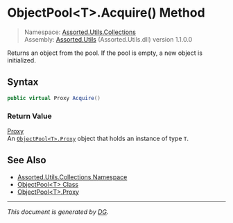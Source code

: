 ﻿# ObjectPool\<T>.Acquire() Method

> Namespace: [Assorted.Utils.Collections](index.md#assortedutilscollections-namespace)\
> Assembly: [Assorted.Utils](index.md) (Assorted.Utils.dll) version 1.1.0.0

Returns an object from the pool. If the pool is empty, a new object is initialized.

## Syntax

```csharp
public virtual Proxy Acquire()
```

### Return Value

[Proxy](Assorted.Utils.Collections.ObjectPool-1.Proxy.md)\
An [`ObjectPool<T>.Proxy`](Assorted.Utils.Collections.ObjectPool-1.Proxy.md) object that holds an instance of type `T`.

## See Also

- [Assorted.Utils.Collections Namespace](index.md#assortedutilscollections-namespace)
- [ObjectPool\<T> Class](Assorted.Utils.Collections.ObjectPool-1.md)
- [ObjectPool\<T>.Proxy](Assorted.Utils.Collections.ObjectPool-1.Proxy.md)

---

_This document is generated by [DG](https://github.com/Khojasteh/dg)._
